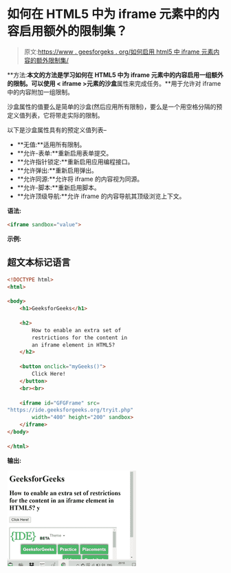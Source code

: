 # 如何在 HTML5 中为 iframe 元素中的内容启用额外的限制集？

> 原文:[https://www . geesforgeks . org/如何启用 html5 中 iframe 元素内容的额外限制集/](https://www.geeksforgeeks.org/how-to-enable-extra-set-of-restrictions-for-content-in-an-iframe-element-in-html5/)

**方法:**本文的方法是学习如何在 HTML5 中为 iframe 元素中的内容启用一组额外的限制。可以使用 **< iframe >元素的**沙盒**属性来完成任务。**用于允许对 iframe 中的内容附加一组限制。

沙盒属性的值要么是简单的沙盒(然后应用所有限制)，要么是一个用空格分隔的预定义值列表，它将带走实际的限制。

以下是沙盒属性具有的预定义值列表–

*   **无值:**适用所有限制。
*   **允许-表单:**重新启用表单提交。
*   **允许指针锁定:**重新启用应用编程接口。
*   **允许弹出:**重新启用弹出。
*   **允许同源:**允许将 iframe 的内容视为同源。
*   **允许-脚本:**重新启用脚本。
*   **允许顶级导航:**允许 iframe 的内容导航其顶级浏览上下文。

**语法:**

```html
<iframe sandbox="value">
```

**示例:**

## 超文本标记语言

```html
<!DOCTYPE html>
<html>

<body>
    <h1>GeeksforGeeks</h1>

    <h2>
        How to enable an extra set of
        restrictions for the content in
        an iframe element in HTML5?
    </h2>

    <button onclick="myGeeks()">
        Click Here!
    </button>
    <br><br>

    <iframe id="GFGFrame" src=
"https://ide.geeksforgeeks.org/tryit.php" 
        width="400" height="200" sandbox>
    </iframe>
</body>

</html>
```

**输出:**

![](img/ccd38450408aa94865dff846e2827335.png)